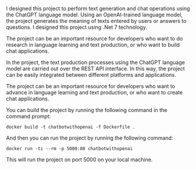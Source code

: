 <p>I designed this project to perform text generation and chat operations using the ChatGPT language model. Using an OpenAI-trained language model, the project generates the meaning of texts entered by users or answers to questions. I designed this project using .Net 7 technology.
</p>
<p>The project can be an important resource for developers who want to do research in language learning and text production, or who want to build chat applications.
</p>
<p>In the project, the text production processes using the ChatGPT language model are carried out over the REST API interface. In this way, the project can be easily integrated between different platforms and applications.
</p>
<p>The project can be an important resource for developers who want to advance in language learning and text production, or who want to create chat applications.
</p>
<p>You can build the project by running the following command in the command prompt:</p>
</p>

```
docker build -t chatbotwithopenai -f Dockerfile .
```
<p>And then you can run the project by running the following command:</p>

```
docker run -ti --rm -p 5000:80 chatbotwithopenai
```

<p>This will run the project on port 5000 on your local machine.</p>
